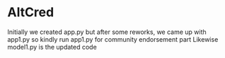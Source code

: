 # AltCred

Initially we created app.py but after some reworks, we came up with app1.py so kindly run app1.py for community endorsement part
Likewise model1.py is the updated code
